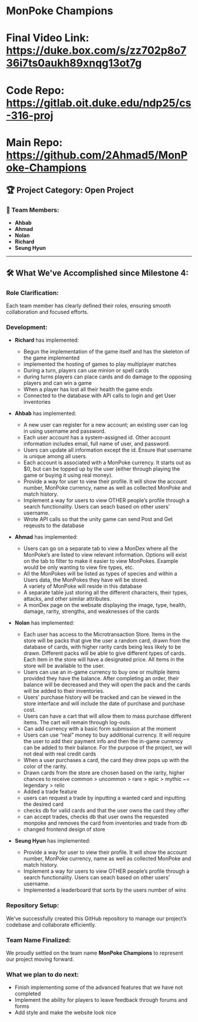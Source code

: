 # MonPoke Champions

# Final Video Link: https://duke.box.com/s/zz702p8o736i7ts0aukh89xnqg13ot7g
# Code Repo: https://gitlab.oit.duke.edu/ndp25/cs-316-proj
# Main Repo: https://github.com/2Ahmad5/MonPoke-Champions

## 🏆 Project Category: Open Project

### 👥 Team Members:
- **Ahbab**
- **Ahmad**
- **Nolan**
- **Richard**
- **Seung Hyun**

---

## 🛠 What We've Accomplished since Milestone 4:

### Role Clarification:
Each team member has clearly defined their roles, ensuring smooth collaboration and focused efforts.

### Development:
- **Richard** has implemented:
  - Begun the implementation of the game itself and has the skeleton of the game implemented
  - implemented the hosting of games to play multiplayer matches
  - During a turn, players can use minion or spell cards
  - during turns players can place cards and do damage to the opposing players and can win a game
  - When a player has lost all their health the game ends
  - Connected to the database with API calls to login and get User inventories
 
- **Ahbab** has implemented:
  - A new user can register for a new account; an existing user can log in using username and password.
  - Each user account has a system-assigned id. Other account information includes email, full name of user, and password.
  - Users can update all information except the id. Ensure that username is unique among all users.
  - Each account is associated with a MonPoke currency. It starts out as $0, but can be topped up by the user (either through playing the game or buying it using real money). 
  - Provide a way for user to view their profile. It will show the account number, MonPoke currency, name as well as collected MonPoke and match history. 
  - Implement a way for users to view OTHER people’s profile through a search functionality. Users can seach based on other users’ username.
  - Wrote API calls so that the unity game can send Post and Get reqeusts to the database
 
- **Ahmad** has implemented:
  - Users can go on a separate tab to view a MonDex where all the MonPoke’s are listed to view relevant information. Options will exist on the tab to filter to make it easier to view MonPokes. Example would be only wanting to view fire types, etc.
  - All the MonPokes will be listed as types of species and within a Users data, the MonPokes they have will be stored.  
A variety of MonPoke will reside in this database
  - A separate table just storing all the different characters, their types, attacks, and other similar attributes.
  - A monDex page on the websate displaying the image, type, health, damage, rarity, strengths, and weaknesses of the cards

- **Nolan** has implemented:
  - Each user has access to the Microtransaction Store. Items in the store will be packs that give the user a random card, drawn from the database of cards, with higher rarity cards being less likely to be drawn. Different packs will be able to give different types of cards. Each item in the store will have a designated price. All items in the store will be available to the user.
  - Users can use an in-game currency to buy one or multiple items provided they have the balance. After completing an order, their balance will be decreased and they will open the pack and the cards will be added to their inventories.
  - Users' purchase history will be tracked and can be viewed in the store interface and will include the date of purchase and purchase cost.
  - Users can have a cart that will allow them to mass purchase different items. The cart will remain through log-outs.
  - Can add currency with a basic form submission at the moment
  - Users can use “real” money to buy additional currency. It will require the user to add their payment info and then the in-game currency can be added to their balance. For the purpose of the project, we will not deal with real credit cards
  - When a user purchases a card, the card they drew pops up with the color of the rarity.
  - Drawn cards from the store are chosen based on the rarity, higher chances to receive common > uncommon > rare > epic > mythic ~= legendary > relic
  - Added a trade feature
  - users can request a trade by inputting a wanted card and inputting the desired card
  - checks db for valid cards and that the user owns the card they offer
  - can accept trades, checks db that user owns the requested monpoke and removes the card from inventories and trade from db
  - changed frontend design of store

- **Seung Hyun** has implemented:
  - Provide a way for user to view their profile. It will show the account number, MonPoke currency, name as well as collected MonPoke and match history. 
  - Implement a way for users to view OTHER people’s profile through a search functionality. Users can seach based on other users’ username.
  - Implemented a leaderboard that sorts by the users number of wins


### Repository Setup:
We’ve successfully created this GitHub repository to manage our project’s codebase and collaborate efficiently.

### Team Name Finalized:
We proudly settled on the team name **MonPoke Champions** to represent our project moving forward.



### What we plan to do next:
- Finish implementing some of the advanced features that we have not completed
- Implement the ability for players to leave feedback through forums and forms
- Add style and make the website look nice
